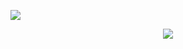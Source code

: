 ![](f)
    <div class="wrap" style="width: 100%; width: 100%;text-align: center;">
      <img 
        src="https://kiev.itstep.org/dist/images/school/head/logo.png" 
        class="photo">
    </div>
